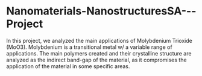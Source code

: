 # Nanomaterials-NanostructuresSA---Project
In this project, we analyzed the main applications of Molybdenium Trioxide (MoO3). Molybdenium is a transitional metal w/ a variable range of applications. The main polymers created and their crystalline structure are analyzed as the indirect band-gap of the material, as it compromises the application of the material in some specific areas.
